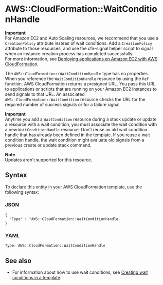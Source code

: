 # AWS::CloudFormation::WaitConditionHandle<a name="aws-properties-waitconditionhandle"></a>

**Important**  
For Amazon EC2 and Auto Scaling resources, we recommend that you use a `CreationPolicy` attribute instead of wait conditions\. Add a `CreationPolicy` attribute to those resources, and use the cfn\-signal helper script to signal when an instance creation process has completed successfully\.  
For more information, see [Deploying applications on Amazon EC2 with AWS CloudFormation](https://docs.aws.amazon.com/AWSCloudFormation/latest/UserGuide/deploying.applications.html)\.

The `AWS::CloudFormation::WaitConditionHandle` type has no properties\. When you reference the `WaitConditionHandle` resource by using the `Ref` function, AWS CloudFormation returns a presigned URL\. You pass this URL to applications or scripts that are running on your Amazon EC2 instances to send signals to that URL\. An associated `AWS::CloudFormation::WaitCondition` resource checks the URL for the required number of success signals or for a failure signal\.

**Important**  
Anytime you add a `WaitCondition` resource during a stack update or update a resource with a wait condition, you must associate the wait condition with a new `WaitConditionHandle` resource\. Don't reuse an old wait condition handle that has already been defined in the template\. If you reuse a wait condition handle, the wait condition might evaluate old signals from a previous create or update stack command\.

**Note**  
Updates aren't supported for this resource\.

## Syntax<a name="aws-properties-waitconditionhandle-syntax"></a>

To declare this entity in your AWS CloudFormation template, use the following syntax:

### JSON<a name="aws-properties-waitconditionhandle-syntax.json"></a>

```
{
  "Type" : "AWS::CloudFormation::WaitConditionHandle
}
```

### YAML<a name="aws-properties-waitconditionhandle-syntax.yaml"></a>

```
Type: AWS::CloudFormation::WaitConditionHandle
```

## See also<a name="aws-properties-waitconditionhandle--seealso"></a>
+ For information about how to use wait conditions, see [Creating wait conditions in a template](https://docs.aws.amazon.com/AWSCloudFormation/latest/UserGuide/using-cfn-waitcondition.html)\.

